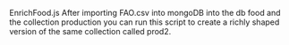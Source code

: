 EnrichFood.js
After importing FAO.csv into mongoDB into the db food and the collection production you can run 
this script to create a richly shaped version of the same collection called prod2.



